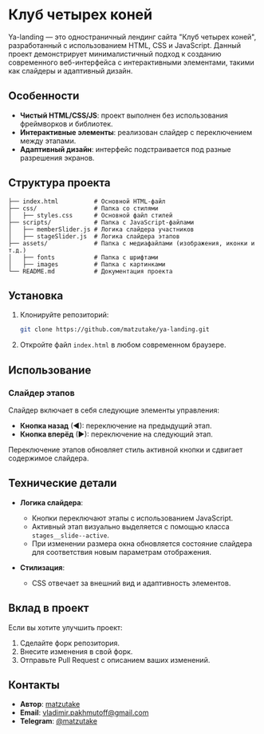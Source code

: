 # Клуб четырех коней
Ya-landing — это одностраничный лендинг сайта "Клуб четырех коней", разработанный с использованием HTML, CSS и JavaScript. Данный проект демонстрирует минималистичный подход к созданию современного веб-интерфейса с интерактивными элементами, такими как слайдеры и адаптивный дизайн.

## Особенности

- **Чистый HTML/CSS/JS**: проект выполнен без использования фреймворков и библиотек.
- **Интерактивные элементы**: реализован слайдер с переключением между этапами.
- **Адаптивный дизайн**: интерфейс подстраивается под разные разрешения экранов.

## Структура проекта

```
├── index.html          # Основной HTML-файл
├── css/                # Папка со стилями
│   ├── styles.css      # Основной файл стилей
├── scripts/            # Папка с JavaScript-файлами
│   ├── memberSlider.js # Логика слайдера участников
│   ├── stageSlider.js  # Логика слайдера этапов
├── assets/             # Папка с медиафайлами (изображения, иконки и т.д.)
│   ├── fonts           # Папка с шрифтами
│   ├── images          # Папка с картинками
└── README.md           # Документация проекта
```

## Установка

1. Клонируйте репозиторий:
   ```bash
   git clone https://github.com/matzutake/ya-landing.git
   ```

2. Откройте файл `index.html` в любом современном браузере.

## Использование

### Слайдер этапов

Слайдер включает в себя следующие элементы управления:
- **Кнопка назад** (◀): переключение на предыдущий этап.
- **Кнопка вперёд** (▶): переключение на следующий этап.

Переключение этапов обновляет стиль активной кнопки и сдвигает содержимое слайдера.

## Технические детали

- **Логика слайдера**:
  - Кнопки переключают этапы с использованием JavaScript.
  - Активный этап визуально выделяется с помощью класса `stages__slide--active`.
  - При изменении размера окна обновляется состояние слайдера для соответствия новым параметрам отображения.

- **Стилизация**:
  - CSS отвечает за внешний вид и адаптивность элементов.

## Вклад в проект

Если вы хотите улучшить проект:
1. Сделайте форк репозитория.
2. Внесите изменения в свой форк.
3. Отправьте Pull Request с описанием ваших изменений.

## Контакты

- **Автор**: [matzutake](https://github.com/matzutake)
- **Email**: [vladimir.pakhmutoff@gmail.com](https://mailto:vladimir.pakhmutoff@gmail.com)
- **Telegram**: [@matzutake](https://t.me/matzutake)
